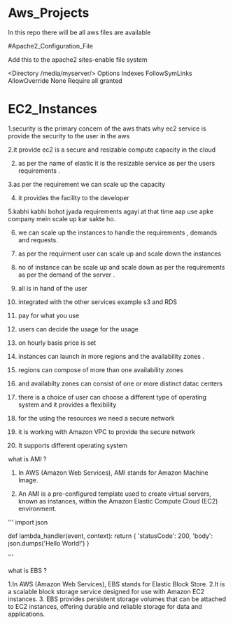 # Aws_Projects
In this repo there will be all aws files are available

#Apache2_Configuration_File

Add this to the apache2 sites-enable file system 

<Directory /media/myserver/>
            Options Indexes FollowSymLinks
            AllowOverride None
            Require all granted
    </Directory>



# EC2_Instances

1.security is the primary concern of the aws thats why ec2 service is provide the security to the user in the aws 

2.it provide ec2 is a secure and resizable compute capacity in the cloud 

2. as per the name of elastic it is the resizable service as per the users requirements .

3.as per the requirement we can scale up the capacity 

4. it provides the facility to the developer 

5.kabhi kabhi bohot jyada requirements agayi at  that time aap use apke company mein scale up kar sakte ho.

6. we can scale up the instances to handle the requirements , demands and requests.

7. as per the requirment user can scale up and scale down the instances 

8. no of instance can be scale up and scale down as per the requirements as per the demand of the server .

9. all is in hand of the user 

10. integrated with the other services example s3 and RDS

11. pay for what you use 

12. users can decide the usage for the usage 

13. on hourly basis price is set 

14. instances can launch in more regions and the availability zones .

15. regions can compose of more than one availability zones 

16. and availabilty zones can consist of one or more distinct datac centers

17. there is a choice of user can choose a different type of operating system and it provides a flexibility

18. for the using the resources we need a secure network 

19. it is working with Amazon VPC to provide the secure network 

20. It supports different operating system 


what is AMI ?

1. In AWS (Amazon Web Services), AMI stands for Amazon Machine Image.

2. An AMI is a pre-configured template used to create virtual servers, known as instances,
    within the Amazon Elastic Compute Cloud (EC2) environment.

'''
   import json

def lambda_handler(event, context):
    return {
        'statusCode': 200,
        'body': json.dumps('Hello World!')
    }

'''

   


what is EBS ?

1.In AWS (Amazon Web Services), EBS stands for Elastic Block Store.
2.It is a scalable block storage service designed for use with Amazon EC2 instances. 
3. EBS provides persistent storage volumes that can be attached to EC2 instances, 
 offering durable and reliable storage for data and applications.
